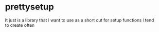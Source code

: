 # prettysetup
It just is a library that I want to use as a short cut for setup functions I tend to create often
